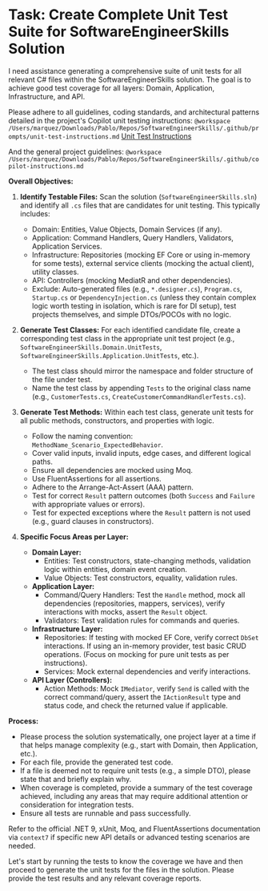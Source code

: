 # Task: Create Complete Unit Test Suite for SoftwareEngineerSkills Solution

I need assistance generating a comprehensive suite of unit tests for all relevant C# files within the SoftwareEngineerSkills solution. The goal is to achieve good test coverage for all layers: Domain, Application, Infrastructure, and API.

Please adhere to all guidelines, coding standards, and architectural patterns detailed in the project's Copilot unit testing instructions:
`@workspace /Users/marquez/Downloads/Pablo/Repos/SoftwareEngineerSkills/.github/prompts/unit-test-instructions.md`
[Unit Test Instructions](.github/instructions/unit-test-instructions.md)

And the general project guidelines:
`@workspace /Users/marquez/Downloads/Pablo/Repos/SoftwareEngineerSkills/.github/copilot-instructions.md`

**Overall Objectives:**

1.  **Identify Testable Files:** Scan the solution (`SoftwareEngineerSkills.sln`) and identify all `.cs` files that are candidates for unit testing. This typically includes:
    *   Domain: Entities, Value Objects, Domain Services (if any).
    *   Application: Command Handlers, Query Handlers, Validators, Application Services.
    *   Infrastructure: Repositories (mocking EF Core or using in-memory for some tests), external service clients (mocking the actual client), utility classes.
    *   API: Controllers (mocking MediatR and other dependencies).
    *   Exclude: Auto-generated files (e.g., `*.designer.cs`), `Program.cs`, `Startup.cs` or `DependencyInjection.cs` (unless they contain complex logic worth testing in isolation, which is rare for DI setup), test projects themselves, and simple DTOs/POCOs with no logic.

2.  **Generate Test Classes:** For each identified candidate file, create a corresponding test class in the appropriate unit test project (e.g., `SoftwareEngineerSkills.Domain.UnitTests`, `SoftwareEngineerSkills.Application.UnitTests`, etc.).
    *   The test class should mirror the namespace and folder structure of the file under test.
    *   Name the test class by appending `Tests` to the original class name (e.g., `CustomerTests.cs`, `CreateCustomerCommandHandlerTests.cs`).

3.  **Generate Test Methods:** Within each test class, generate unit tests for all public methods, constructors, and properties with logic.
    *   Follow the naming convention: `MethodName_Scenario_ExpectedBehavior`.
    *   Cover valid inputs, invalid inputs, edge cases, and different logical paths.
    *   Ensure all dependencies are mocked using Moq.
    *   Use FluentAssertions for all assertions.
    *   Adhere to the Arrange-Act-Assert (AAA) pattern.
    *   Test for correct `Result` pattern outcomes (both `Success` and `Failure` with appropriate values or errors).
    *   Test for expected exceptions where the `Result` pattern is not used (e.g., guard clauses in constructors).

4.  **Specific Focus Areas per Layer:**
    *   **Domain Layer:**
        *   Entities: Test constructors, state-changing methods, validation logic within entities, domain event creation.
        *   Value Objects: Test constructors, equality, validation rules.
    *   **Application Layer:**
        *   Command/Query Handlers: Test the `Handle` method, mock all dependencies (repositories, mappers, services), verify interactions with mocks, assert the `Result` object.
        *   Validators: Test validation rules for commands and queries.
    *   **Infrastructure Layer:**
        *   Repositories: If testing with mocked EF Core, verify correct `DbSet` interactions. If using an in-memory provider, test basic CRUD operations. (Focus on mocking for pure unit tests as per instructions).
        *   Services: Mock external dependencies and verify interactions.
    *   **API Layer (Controllers):**
        *   Action Methods: Mock `IMediator`, verify `Send` is called with the correct command/query, assert the `IActionResult` type and status code, and check the returned value if applicable.

**Process:**

*   Please process the solution systematically, one project layer at a time if that helps manage complexity (e.g., start with Domain, then Application, etc.).
*   For each file, provide the generated test code.
*   If a file is deemed not to require unit tests (e.g., a simple DTO), please state that and briefly explain why.
*   When coverage is completed, provide a summary of the test coverage achieved, including any areas that may require additional attention or consideration for integration tests.
*   Ensure all tests are runnable and pass successfully.

Refer to the official .NET 9, xUnit, Moq, and FluentAssertions documentation via `context7` if specific new API details or advanced testing scenarios are needed.

Let's start by running the tests to know the coverage we have and then proceed to generate the unit tests for the files in the solution. 
Please provide the test results and any relevant coverage reports.
